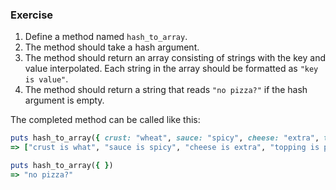 ### Exercise

1. Define a method named `hash_to_array`.
2. The method should take a hash argument.
3. The method should return an array consisting of strings with the key and value interpolated. Each string in the array should be formatted as `"key is value"`.
4. The method should return a string that reads `"no pizza?"` if the hash argument is empty.

The completed method can be called like this:

```ruby
puts hash_to_array({ crust: "wheat", sauce: "spicy", cheese: "extra", topping: "pepperoni"})
=> ["crust is what", "sauce is spicy", "cheese is extra", "topping is pepperoni"]

puts hash_to_array({ })
=> "no pizza?"
```
